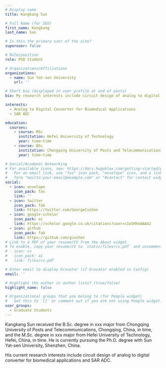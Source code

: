```yaml
---
# Display name
title: Kangkang Sun

# Full Name (for SEO)
first_name: Kangkang
last_name: Sun

# Is this the primary user of the site?
superuser: false

# Role/position
role: PhD Student

# Organizations/Affiliations
organizations:
  - name: Sun Yat-sen University
    url: ''

# Short bio (displayed in user profile at end of posts)
bio: My research interests include circuit design of analog to digital converter for biomedical applications and SAR ADC.

interests:
  - Analog to Digital Converter for Biomedical Applications
  - SAR ADC

education:
  courses:
    - course: MSc
      institution: Hefei University of Technology
      year: time~time
    - course: BSc
      institution: Chongqing University of Posts and Telecommunications
      year: time~time

# Social/Academic Networking
# For available icons, see: https://docs.hugoblox.com/getting-started/page-builder/#icons
#   For an email link, use "fas" icon pack, "envelope" icon, and a link in the
#   form "mailto:your-email@example.com" or "#contact" for contact widget.
social:
  - icon: envelope
    icon_pack: fas
    link: ''
  - icon: twitter
    icon_pack: fab
    link: https://twitter.com/GeorgeCushen
  - icon: google-scholar
    icon_pack: ai
    link: https://scholar.google.co.uk/citations?user=sIwtMXoAAAAJ
  - icon: github
    icon_pack: fab
    link: https://github.com/gcushen
# Link to a PDF of your resume/CV from the About widget.
# To enable, copy your resume/CV to `static/files/cv.pdf` and uncomment the lines below.
# - icon: cv
#   icon_pack: ai
#   link: files/cv.pdf

# Enter email to display Gravatar (if Gravatar enabled in Config)
email: ''

# Highlight the author in author lists? (true/false)
highlight_name: false

# Organizational groups that you belong to (for People widget)
#   Set this to `[]` or comment out if you are not using People widget.
user_groups:
  - Graduate Students
---
```


Kangkang Sun received the B.Sc. degree in xxx major from Chongqing University of Posts and Telecommunications, Chongqing, China, in time, and the M.Sc. degree in xxx major from Hefei University of Technology, Hefei, China, in time. He is currently pursuing the Ph.D. degree with Sun Yat-sen University, Shenzhen, China.

His current research interests include circuit design of analog to digital converter for biomedical applications and SAR ADC.
